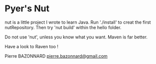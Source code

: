Pyer's Nut
==========

nut is a little project I wrote to learn Java.
Run './install' to creat the first nutRepository.
Then try 'nut build' within the hello folder.

Do not use 'nut', unless you know what you want.
Maven is far better.

Have a look to Raven too !

Pierre BAZONNARD
pierre.bazonnard@gmail.com






